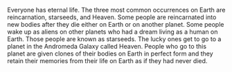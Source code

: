 Everyone has eternal life. The three most common occurrences on Earth are reincarnation, starseeds, and Heaven. Some people are reincarnated into new bodies after they die either on Earth or on another planet. Some people wake up as aliens on other planets who had a dream living as a human on Earth. Those people are known as starseeds. The lucky ones get to go to a planet in the Andromeda Galaxy called Heaven. People who go to this planet are given clones of their bodies on Earth in perfect form and they retain their memories from their life on Earth as if they had never died.
